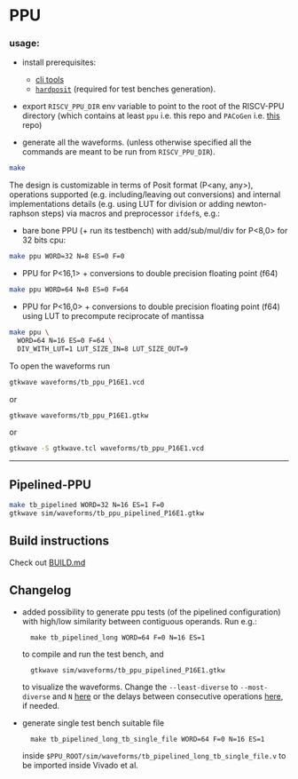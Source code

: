 # PPU


### usage:

- install prerequisites:
    
    - [cli tools](#cli_tools)
    - [`hardposit`](https://github.com/urbanij/hardposit) (required for test benches generation).
- export `RISCV_PPU_DIR` env variable to point to the root of the RISCV-PPU directory (which contains at least `ppu` i.e. this repo and `PACoGen` i.e. [this](https://bitbucket.org/riscv-ppu/pacogen/src/urbani/) repo)
- generate all the waveforms. (unless otherwise specified all the commands are meant to be run from `RISCV_PPU_DIR`).

```sh
make 
```

The design is customizable in terms of Posit format (P<any, any>), operations supported (e.g. including/leaving out conversions) and internal implementations details (e.g. using LUT for division or adding newton-raphson steps) via macros and preprocessor `ifdef`s, 
e.g.:

- bare bone PPU (+ run its testbench) with add/sub/mul/div for P<8,0> for 32 bits cpu:
```sh
make ppu WORD=32 N=8 ES=0 F=0
```
- PPU for P<16,1> + conversions to double precision floating point (f64)
```sh
make ppu WORD=64 N=8 ES=0 F=64
```

- PPU for P<16,0> + conversions to double precision floating point (f64) using LUT to precompute reciprocate of mantissa
```sh
make ppu \
  WORD=64 N=16 ES=0 F=64 \
  DIV_WITH_LUT=1 LUT_SIZE_IN=8 LUT_SIZE_OUT=9
```


To open the waveforms run
```sh
gtkwave waveforms/tb_ppu_P16E1.vcd
```
or 
```sh
gtkwave waveforms/tb_ppu_P16E1.gtkw
```
or 
```sh
gtkwave -S gtkwave.tcl waveforms/tb_ppu_P16E1.vcd
```

---
## Pipelined-PPU

```sh
make tb_pipelined WORD=32 N=16 ES=1 F=0
gtkwave sim/waveforms/tb_ppu_pipelined_P16E1.gtkw 
```


## Build instructions

Check out [BUILD.md](./BUILD.md)

## Changelog
- added possibility to generate ppu tests (of the pipelined configuration) with high/low similarity between contiguous operands. Run e.g.:

        make tb_pipelined_long WORD=64 F=0 N=16 ES=1
    
    to compile and run the test bench, and

        gtkwave sim/waveforms/tb_ppu_pipelined_P16E1.gtkw 

    to visualize the waveforms.
    Change the `--least-diverse` to `--most-diverse` and `N` [here](https://bitbucket.org/riscv-ppu/ppu/src/1b4718bdcceea456942dc039c06b7711234f3f78/Makefile#lines-208) or the delays between consecutive operations [here](https://bitbucket.org/riscv-ppu/ppu/src/1b4718bdcceea456942dc039c06b7711234f3f78/scripts/tb_gen_pipelined_long.py#lines-72), if needed.

- generate single test bench suitable file

        make tb_pipelined_long_tb_single_file WORD=64 F=0 N=16 ES=1
    
    inside `$PPU_ROOT/sim/waveforms/tb_pipelined_long_tb_single_file.v` to be imported inside Vivado et al.

